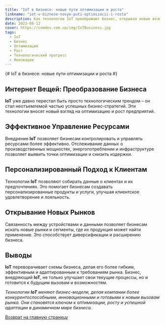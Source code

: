 ```yaml
---
title: "IoT в бизнесе: новые пути оптимизации и роста"
linkname: "iot-v-biznese-novye-puti-optimizacii-i-rosta"
description: Как технологии IoT преображают бизнес, открывая новые возможности для оптимизации и роста.
date: 2023-08-12
cover: https://comdev.com.ua/img/IoTBusiness.jpg
tags:
  - IoT
  - Бизнес
  - Оптимизация
  - Рост
  - Технологический прогресс
  - Инновации
---
```


{# IoT в бизнесе: новые пути оптимизации и роста #}

## Интернет Вещей: Преобразование Бизнеса

**IoT** уже давно перестал быть просто технологическим трендом – он стал неотъемлемой частью успешных бизнес-стратегий. Эти технологии вносят новый взгляд на оптимизацию и рост предприятий.

## Эффективное Управление Ресурсами

Внедрение **IoT** позволяет бизнесам контролировать и управлять ресурсами более эффективно. Отслеживание данных о производственных мощностях, энергопотреблении и инфраструктуре позволяет выявить точки оптимизации и снизить издержки.

## Персонализированный Подход к Клиентам

Технологии **IoT** позволяют собирать данные о клиентах и их предпочтениях. Это помогает бизнесам создавать персонализированные продукты и услуги, улучшая клиентское удовлетворение и лояльность.

## Открывание Новых Рынков

Связанность между устройствами и данными позволяет бизнесам искать новые рынки и сегменты, где их продукция может найти применение. Это способствует диверсификации и расширению бизнеса.

## Выводы

**IoT** переворачивает схемы бизнеса, делая его более гибким, эффективным и адаптированным к требованиям рынка. Бизнес, внедряющий **IoT**, не только улучшает свои текущие процессы, но и готовится к будущим вызовам и возможностям.

*Технологии **IoT** меняют бизнес-модели, делая компании более конкурентоспособными, инновационными и готовыми к новым вызовам рынка. Они становятся ключом к оптимизации, росту и успешной адаптации в динамичном мире бизнеса.*

[Возврат на главную страницу](/)
